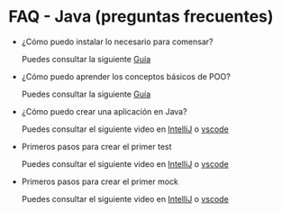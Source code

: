 # FAQ - Java (preguntas frecuentes)

- ¿Cómo puedo instalar lo necesario para comensar?

  Puedes consultar la siguiente
  [Guía](https://github.com/Laboratoria/java-setup)

- ¿Cómo puedo aprender los conceptos básicos de POO?

  Puedes consultar la siguiente
  [Guía](https://github.com/Laboratoria/java-oop)

- ¿Cómo puedo crear una aplicación en Java?

  Puedes consultar el siguiente video en
  [IntelliJ](https://www.youtube.com/watch?v=VcvJBeYxVto) o [vscode](https://www.youtube.com/watch?v=cnQ9O9zX4ls)

- Primeros pasos para crear el primer test

  Puedes consultar el siguiente video en
  [IntelliJ](https://www.youtube.com/watch?v=8Jgw4Ne4Qqg) o [vscode](https://www.youtube.com/watch?v=8Jgw4Ne4Qqg)

- Primeros pasos para crear el primer mock

  Puedes consultar el siguiente video en
  [IntelliJ](https://www.youtube.com/watch?v=xiMOETNNk3w) o [vscode](https://www.youtube.com/watch?v=YNJGfM_ztCo)
